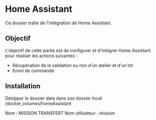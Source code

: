 # Home Assistant

Ce dossier traite de l'intégration de Home Assistant.

## Objectif

L'objectif de cette partie est de configurer et d'intégrer Home Assistant pour réaliser les actions suivantes :
- Récupération de la validation ou non d'un atelier et d'un lot
- Envoi de commande

## Installation
Dézipper le dossier data dans son dossier local /docker_volumes/homeAssistant

Nom : MISSION TRANSFERT
Nom utilisateur : mission

